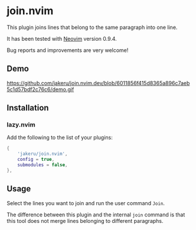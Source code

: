 # join.nvim

This plugin joins lines that belong to the same paragraph into one line.

It has been tested with [Neovim](https://neovim.io/) version 0.9.4.

Bug reports and improvements are very welcome!

## Demo

https://github.com/jakeru/join.nvim.dev/blob/6011856f415d8365a896c7aeb5c1d57bdf2c76c6/demo.gif

## Installation

### lazy.nvim

Add the following to the list of your plugins:

```lua
{
    'jakeru/join.nvim',
    config = true,
    submodules = false,
},
```

## Usage

Select the lines you want to join and run the user command `Join`.

The difference between this plugin and the internal `join` command is that
this tool does not merge lines belonging to different paragraphs.
